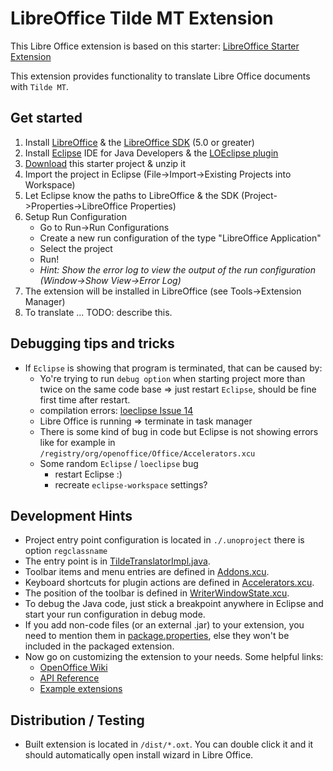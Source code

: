 # LibreOffice Tilde MT Extension

This Libre Office extension is based on this starter: [LibreOffice Starter Extension](https://github.com/smehrbrodt/libreoffice-starter-extension)

This extension provides functionality to translate Libre Office documents with `Tilde MT`.

## Get started

1. Install [LibreOffice](http://www.libreoffice.org/download) & the [LibreOffice SDK](http://www.libreoffice.org/download) (5.0 or greater)
2. Install [Eclipse](http://www.eclipse.org/) IDE for Java Developers & the [LOEclipse plugin](https://marketplace.eclipse.org/content/loeclipse)
3. [Download](https://github.com/smehrbrodt/libreoffice-starter-extension/archive/master.zip) this starter project & unzip it
4. Import the project in Eclipse (File->Import->Existing Projects into Workspace)
5. Let Eclipse know the paths to LibreOffice & the SDK (Project->Properties->LibreOffice Properties)
6. Setup Run Configuration
    * Go to Run->Run Configurations
    * Create a new run configuration of the type "LibreOffice Application"
    * Select the project
    * Run!
    * *Hint: Show the error log to view the output of the run configuration (Window->Show View->Error Log)*
7. The extension will be installed in LibreOffice (see Tools->Extension Manager)
8. To translate ... TODO: describe this.

## Debugging tips and tricks

* If `Eclipse` is showing that program is terminated, that can be caused by: 
  - Yo're trying to run `debug option` when starting project more than twice on the same code base => just restart `Eclipse`, should be fine first time after restart. 
  - compilation errors: [loeclipse Issue 14](https://github.com/LibreOffice/loeclipse/issues/14)
  - Libre Office is running => terminate in task manager
  - There is some kind of bug in code but Eclipse is not showing errors like for example in `/registry/org/openoffice/Office/Accelerators.xcu`
  - Some random `Eclipse` / `loeclipse` bug 
    - restart Eclipse :)
    - recreate `eclipse-workspace` settings? 

## Development Hints
* Project entry point configuration is located in `./.unoproject` there is option `regclassname` 
* The entry point is in [TildeTranslatorImpl.java](./source/com/tilde/mt/lotranslator/comp/TildeTranslatorImpl.java).
* Toolbar items and menu entries are defined in [Addons.xcu](./registry/org/openoffice/Office/Addons.xcu).
* Keyboard shortcuts for plugin actions are defined in [Accelerators.xcu](./registry/org/openoffice/Office/Accelerators.xcu).
* The position of the toolbar is defined in [WriterWindowState.xcu](./registry/org/openoffice/Office/UI/WriterWindowState.xcu).
* To debug the Java code, just stick a breakpoint anywhere in Eclipse and start your run configuration in debug mode.
* If you add non-code files (or an external .jar) to your extension, you need to mention them in [package.properties](./package.properties), else they won't be included in the packaged extension.
* Now go on customizing the extension to your needs. Some helpful links:
  * [OpenOffice Wiki](https://wiki.openoffice.org/wiki/Extensions_development)
  * [API Reference](http://api.libreoffice.org/docs/idl/ref/index.html)
  * [Example extensions](http://api.libreoffice.org/examples/examples.html#Java_examples)


## Distribution / Testing

* Built extension is located in `/dist/*.oxt`. You can double click it and it should automatically open install wizard in Libre Office.